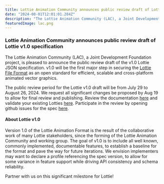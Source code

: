 ```yaml
---
title: Lottie Animation Community announces public review draft of Lottie v1.0 specification
date: "2024-08-01T12:01:01.284Z"
description: "The Lottie Animation Community (LAC), a Joint Development Foundation project, is pleased to announce the public review draft of the v1.0 Lottie JSON specification."
featuredImage: lac.png
---
```


### Lottie Animation Community announces public review draft of Lottie v1.0 specification

The Lottie Animation Community (LAC), a Joint Development Foundation project, is pleased to announce the public review draft of the v1.0 Lottie JSON specification. v1.0 will be the first major step in securing the [Lottie File Format](https://lottie.github.io/) as an open standard for efficient, scalable and cross-platform animated vector graphics.

The public review period for the Lottie v1.0 draft will be from July 29 to August 26, 2024. We request all significant changes be proposed by Aug 19 to allow for final review and publishing. Review the documentation [here](https://lottie.github.io/lottie-spec/) and validate your existing Lotties [here](https://lottie.github.io/lottie-spec/validator). Participate in the review by opening github issues for the spec [here](https://github.com/lottie/lottie-spec/issues).

#### About Lottie v1.0

Version 1.0 of the Lottie Animation Format is the result of the collaborative work of many Lottie stakeholders, since the forming of the Lottie Animation Community and working group. The goal of v1.0 is to include all well known, commonly implemented, documentable features, to establish a baseline for the format and pave the way for future iterations. We envision implementers may want to declare a profile referencing the spec version, to allow for some variance in feature support while driving API consistency and schema reliability.

Partner with us on this significant milestone for Lottie!
